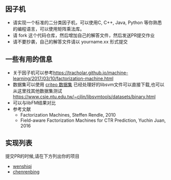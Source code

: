 ## 因子机

- 请实现一个标准的二分类因子机，可以使用C, C++, Java, Python 等你熟悉的编程语言，可以使用矩阵乘法库。
- 请 fork 这个代码仓库，然后增加自己的解答文件，然后发送PR提交作业
- 请不要抄袭，自己的解答文件请以 yourname.xx  形式提交

## 一些有用的信息
- 关于因子机可以参考<https://tracholar.github.io/machine-learning/2017/03/10/factorization-machine.html>
- 数据集可以使用 [criteo 数据集](https://s3-us-west-2.amazonaws.com/criteo-public-svm-data/criteo.kaggle2014.svm.tar.gz) 已经处理好的libsvm文件可以直接下载,也可以从这里找其他数据集测试 <https://www.csie.ntu.edu.tw/~cjlin/libsvmtools/datasets/binary.html>
- 可以与libFM结果对比
- 参考文献
    - Factorization Machines, Steffen Rendle, 2010
    - Field-aware Factorization Machines for CTR Prediction, Yuchin Juan, 2016



## 实现列表
提交PR的时候,请在下方列出你的项目

- [wenshiqi](wenshiqi/)
- [chenrenbing](chenrenbing/)